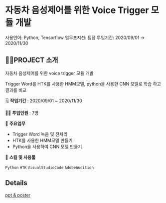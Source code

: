 # 자동차 음성제어를 위한 Voice Trigger 모듈 개발

사용언어: Python, Tensorflow
업무포지션: 팀장
투입기간: 2020/09/01 → 2020/11/30


## 👩‍🏫PROJECT 소개

자동차 음성제어를 위한 voice trigger 모듈 개발

Trigger Word를 HTK를 사용한 HMM모델, python을 사용한 CNN 모델로 학습 하고 결과를 비교

🗓️ **작업기간** : 2020/09/01 ~ 2020/11/30

👨‍💻 **투입인원** : 7명

📒 **주요업무** 

- Trigger Word 녹음 및 전처리
- HTK를 사용한 HMM모델 만들기
- Python을 사용하여 CNN 모델 만들기

🌱 **스킬 및 사용툴**

`Python` `HTK` `VisualStudioCode` `AdobeAudition`

## Details
[ppt & poster](https://minjeejang-95.notion.site/Voice-Trigger-6c1e2a7ee61f4aeebf6a52f01f646343)
